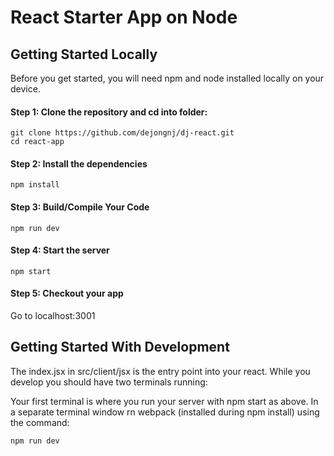 # React Starter App on Node

## Getting Started Locally

Before you get started, you will need npm and node installed locally on your device.

#### Step 1: Clone the repository and cd into folder:

    git clone https://github.com/dejongnj/dj-react.git
    cd react-app

#### Step 2: Install the dependencies
    
    npm install 

#### Step 3: Build/Compile Your Code

    npm run dev

#### Step 4: Start the server

    npm start

#### Step 5: Checkout your app

Go to localhost:3001

## Getting Started With Development

The index.jsx in src/client/jsx is the entry point into your react. While you develop you should have two terminals running:

Your first terminal is where you run your server with npm start as above. In a separate terminal window rn webpack (installed during npm install) using the command:

    npm run dev